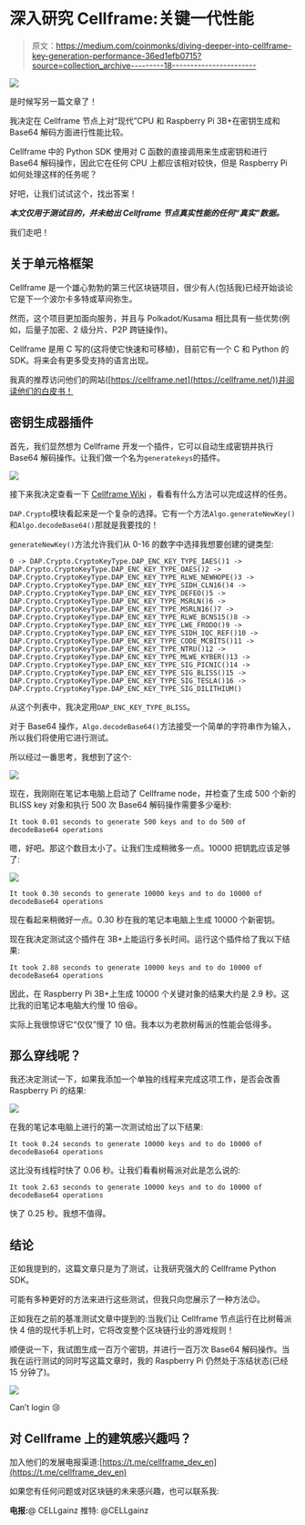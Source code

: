 # 深入研究 Cellframe:关键一代性能

> 原文：<https://medium.com/coinmonks/diving-deeper-into-cellframe-key-generation-performance-36ed1efb0715?source=collection_archive---------18----------------------->

![](img/f8ab52a6d15160ea4e098684e4047092.png)

是时候写另一篇文章了！

我决定在 Cellframe 节点上对“现代”CPU 和 Raspberry Pi 3B+在密钥生成和 Base64 解码方面进行性能比较。

Cellframe 中的 Python SDK 使用对 C 函数的直接调用来生成密钥和进行 Base64 解码操作，因此它在任何 CPU 上都应该相对较快，但是 Raspberry Pi 如何处理这样的任务呢？

好吧，让我们试试这个，找出答案！

***本文仅用于测试目的，并未给出 Cellframe 节点真实性能的任何“真实”数据。***

我们走吧！

## 关于单元格框架

Cellframe 是一个雄心勃勃的第三代区块链项目，很少有人(包括我)已经开始谈论它是下一个波尔卡多特或草间弥生。

然而，这个项目更加面向服务，并且与 Polkadot/Kusama 相比具有一些优势(例如，后量子加密、2 级分片、P2P 跨链操作)。

Cellframe 是用 C 写的(这将使它快速和可移植)，目前它有一个 C 和 Python 的 SDK。将来会有更多受支持的语言出现。

我真的推荐访问他们的网站([https://cellframe.net](https://cellframe.net/))并阅读他们的白皮书！

## 密钥生成器插件

首先，我们显然想为 Cellframe 开发一个插件，它可以自动生成密钥并执行 Base64 解码操作。让我们做一个名为`generatekeys`的插件。

![](img/58df95bc9b54b830cc2ae20e59e7d7e2.png)

接下来我决定查看一下 [Cellframe Wiki](https://wiki.cellframe.net) ，看看有什么方法可以完成这样的任务。

`DAP.Crypto`模块看起来是一个复杂的选择。它有一个方法`Algo.generateNewKey()`和`Algo.decodeBase64()`那就是我要找的！

`generateNewKey()`方法允许我们从 0-16 的数字中选择我想要创建的键类型:

```
0 -> DAP.Crypto.CryptoKeyType.DAP_ENC_KEY_TYPE_IAES()1 -> DAP.Crypto.CryptoKeyType.DAP_ENC_KEY_TYPE_OAES()2 -> DAP.Crypto.CryptoKeyType.DAP_ENC_KEY_TYPE_RLWE_NEWHOPE()3 -> DAP.Crypto.CryptoKeyType.DAP_ENC_KEY_TYPE_SIDH_CLN16()4 -> DAP.Crypto.CryptoKeyType.DAP_ENC_KEY_TYPE_DEFEO()5 -> DAP.Crypto.CryptoKeyType.DAP_ENC_KEY_TYPE_MSRLN()6 -> DAP.Crypto.CryptoKeyType.DAP_ENC_KEY_TYPE_MSRLN16()7 -> DAP.Crypto.CryptoKeyType.DAP_ENC_KEY_TYPE_RLWE_BCNS15()8 -> DAP.Crypto.CryptoKeyType.DAP_ENC_KEY_TYPE_LWE_FRODO()9 -> DAP.Crypto.CryptoKeyType.DAP_ENC_KEY_TYPE_SIDH_IQC_REF()10 -> DAP.Crypto.CryptoKeyType.DAP_ENC_KEY_TYPE_CODE_MCBITS()11 -> DAP.Crypto.CryptoKeyType.DAP_ENC_KEY_TYPE_NTRU()12 -> DAP.Crypto.CryptoKeyType.DAP_ENC_KEY_TYPE_MLWE_KYBER()13 -> DAP.Crypto.CryptoKeyType.DAP_ENC_KEY_TYPE_SIG_PICNIC()14 -> DAP.Crypto.CryptoKeyType.DAP_ENC_KEY_TYPE_SIG_BLISS()15 -> DAP.Crypto.CryptoKeyType.DAP_ENC_KEY_TYPE_SIG_TESLA()16 -> DAP.Crypto.CryptoKeyType.DAP_ENC_KEY_TYPE_SIG_DILITHIUM()
```

从这个列表中，我决定用`DAP_ENC_KEY_TYPE_BLISS`。

对于 Base64 操作，`Algo.decodeBase64()`方法接受一个简单的字符串作为输入，所以我们将使用它进行测试。

所以经过一番思考，我想到了这个:

![](img/c5577032ed8df43295b36eb286dcd9a0.png)

现在，我刚刚在笔记本电脑上启动了 Cellframe node，并检查了生成 500 个新的 BLISS key 对象和执行 500 次 Base64 解码操作需要多少毫秒:

```
It took 0.01 seconds to generate 500 keys and to do 500 of decodeBase64 operations
```

嗯，好吧。那这个数目太小了。让我们生成稍微多一点。10000 把钥匙应该足够了:

![](img/80a293af376c35b369ac11c912b5536f.png)

```
It took 0.30 seconds to generate 10000 keys and to do 10000 of decodeBase64 operations
```

现在看起来稍微好一点。0.30 秒在我的笔记本电脑上生成 10000 个新密钥。

现在我决定测试这个插件在 3B+上能运行多长时间。运行这个插件给了我以下结果:

```
It took 2.88 seconds to generate 10000 keys and to do 10000 of decodeBase64 operations
```

因此，在 Raspberry Pi 3B+上生成 10000 个关键对象的结果大约是 2.9 秒。这比我的旧笔记本电脑大约慢 10 倍😆。

实际上我很惊讶它“仅仅”慢了 10 倍。我本以为老款树莓派的性能会低得多。

## 那么穿线呢？

我还决定测试一下，如果我添加一个单独的线程来完成这项工作，是否会改善 Raspberry Pi 的结果:

![](img/718aa97944e1d9ab67d5ee0a8ec7e6c2.png)

在我的笔记本电脑上进行的第一次测试给出了以下结果:

```
It took 0.24 seconds to generate 10000 keys and to do 10000 of decodeBase64 operations
```

这比没有线程时快了 0.06 秒。让我们看看树莓派对此是怎么说的:

```
It took 2.63 seconds to generate 10000 keys and to do 10000 of decodeBase64 operations
```

快了 0.25 秒。我想不值得。

## 结论

正如我提到的，这篇文章只是为了测试，让我研究强大的 Cellframe Python SDK。

可能有多种更好的方法来进行这些测试，但我只向您展示了一种方法😉。

正如我在之前的基准测试文章中提到的:当我们让 Cellframe 节点运行在比树莓派快 4 倍的现代手机上时，它将改变整个区块链行业的游戏规则！

顺便说一下，我试图生成一百万个密钥，并进行一百万次 Base64 解码操作。当我在运行测试的同时写这篇文章时，我的 Raspberry Pi 仍然处于冻结状态(已经 15 分钟了)。

![](img/5ef26d787942b57e5ccd6a6b25d78ed5.png)

Can’t login 😢

## 对 Cellframe 上的建筑感兴趣吗？

加入他们的发展电报渠道:[https://t.me/cellframe_dev_en](https://t.me/cellframe_dev_en)

如果您有任何问题或对区块链的未来感兴趣，也可以联系我:

**电报:**@ CELLgainz
推特: @CELLgainz